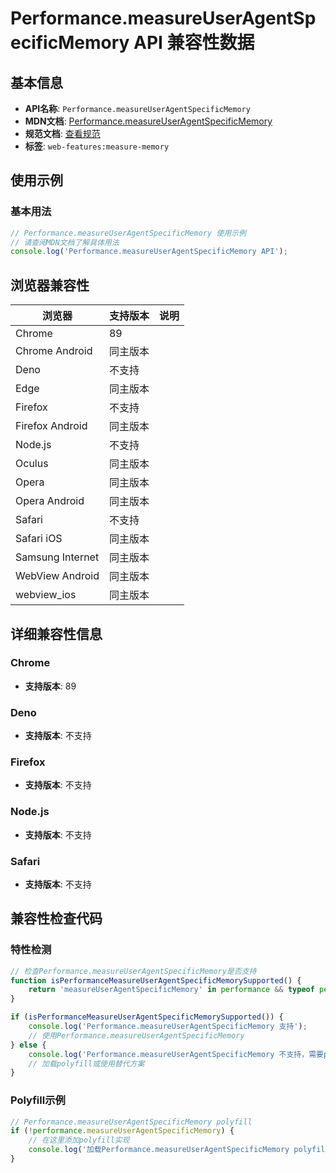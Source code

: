 # Performance.measureUserAgentSpecificMemory API 兼容性数据

## 基本信息

- **API名称**: `Performance.measureUserAgentSpecificMemory`
- **MDN文档**: [Performance.measureUserAgentSpecificMemory](https://developer.mozilla.org/docs/Web/API/Performance/measureUserAgentSpecificMemory)
- **规范文档**: [查看规范](https://wicg.github.io/performance-measure-memory/#ref-for-dom-performance-measureuseragentspecificmemory⑤)
- **标签**: `web-features:measure-memory`

## 使用示例

### 基本用法

```javascript
// Performance.measureUserAgentSpecificMemory 使用示例
// 请查阅MDN文档了解具体用法
console.log('Performance.measureUserAgentSpecificMemory API');
```

## 浏览器兼容性

| 浏览器 | 支持版本 | 说明 |
|--------|----------|------|
| Chrome | 89 |  |
| Chrome Android | 同主版本 |  |
| Deno | 不支持 |  |
| Edge | 同主版本 |  |
| Firefox | 不支持 |  |
| Firefox Android | 同主版本 |  |
| Node.js | 不支持 |  |
| Oculus | 同主版本 |  |
| Opera | 同主版本 |  |
| Opera Android | 同主版本 |  |
| Safari | 不支持 |  |
| Safari iOS | 同主版本 |  |
| Samsung Internet | 同主版本 |  |
| WebView Android | 同主版本 |  |
| webview_ios | 同主版本 |  |

## 详细兼容性信息

### Chrome

- **支持版本**: 89

### Deno

- **支持版本**: 不支持

### Firefox

- **支持版本**: 不支持

### Node.js

- **支持版本**: 不支持

### Safari

- **支持版本**: 不支持

## 兼容性检查代码

### 特性检测

```javascript
// 检查Performance.measureUserAgentSpecificMemory是否支持
function isPerformanceMeasureUserAgentSpecificMemorySupported() {
    return 'measureUserAgentSpecificMemory' in performance && typeof performance.measureUserAgentSpecificMemory === 'function';
}

if (isPerformanceMeasureUserAgentSpecificMemorySupported()) {
    console.log('Performance.measureUserAgentSpecificMemory 支持');
    // 使用Performance.measureUserAgentSpecificMemory
} else {
    console.log('Performance.measureUserAgentSpecificMemory 不支持，需要polyfill');
    // 加载polyfill或使用替代方案
}
```

### Polyfill示例

```javascript
// Performance.measureUserAgentSpecificMemory polyfill
if (!performance.measureUserAgentSpecificMemory) {
    // 在这里添加polyfill实现
    console.log('加载Performance.measureUserAgentSpecificMemory polyfill');
}
```


